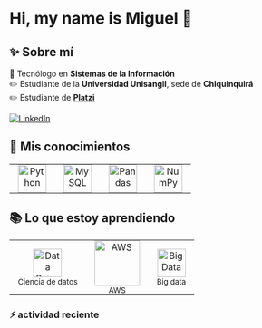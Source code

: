 # Hi, my name is Miguel 👋

## ✨ Sobre mí

📘 Tecnólogo en **Sistemas de la Información**  
✏️ Estudiante de la **Universidad Unisangil**, sede de **Chiquinquirá**  
✏️ Estudiante de **[Platzi](https://platzi.com/)**

[![LinkedIn](https://img.shields.io/badge/LinkedIn-blue?logo=linkedin&logoColor=white)](https://www.linkedin.com/in/miguel-sierra-4baa11331/)

## 🧠 Mis conocimientos

<table style="border-collapse: collapse;">
  <tr>
    <td align="center" style="padding: 0 15px 0 15px;">
      <img src="https://cdn.jsdelivr.net/gh/devicons/devicon/icons/python/python-original.svg" alt="Python" width="50" />
    </td>
    <td align="center" style="padding: 0 15px 0 15px;">
      <img src="https://cdn.jsdelivr.net/gh/devicons/devicon/icons/mysql/mysql-original.svg" alt="MySQL" width="50" />
    </td>
    <td align="center" style="padding: 0 15px 0 15px;">
      <img src="https://cdn.jsdelivr.net/gh/devicons/devicon/icons/pandas/pandas-original.svg" alt="Pandas" width="50" />
    </td>
    <td align="center" style="padding: 0 15px 0 15px;">
      <img src="https://cdn.jsdelivr.net/gh/devicons/devicon/icons/numpy/numpy-original.svg" alt="NumPy" width="50" />
    </td>
  </tr>
</table>

## 📚 Lo que estoy aprendiendo

<table style="border-collapse: collapse;">
  <tr>
    <td align="center" style="padding: 0 15px 0 15px;">
      <img src="https://cdn-icons-png.flaticon.com/512/8649/8649635.png" alt="Data Science" width="50" />
      <br/>
      <sub>Ciencia de datos</sub>
    </td>
    <td align="center" style="padding: 0 15px 0 15px;">
      <img src="https://a0.awsstatic.com/libra-css/images/logos/aws_logo_smile_1200x630.png" alt="AWS" width="80" />
      <br/>
      <sub>AWS</sub>
    </td>
    <td align="center" style="padding: 0 15px 0 15px;">
      <img src="https://cdn-icons-png.flaticon.com/512/3037/3037943.png" alt="Big Data" width="50" />
      <br/>
      <sub>Big data</sub>
    </td>
  </tr>
</table>

### :zap: actividad reciente
<!--START_SECTION:activity-->

<!--END_SECTION:activity-->
